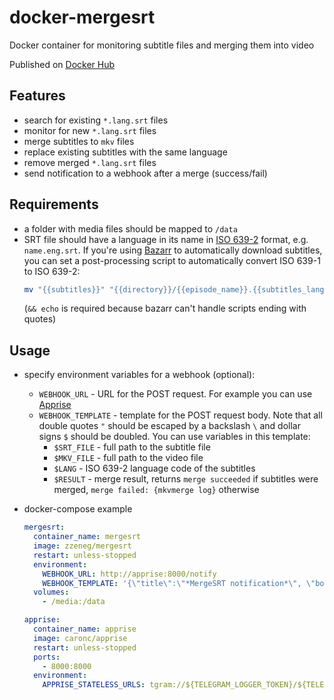 # docker-mergesrt
Docker container for monitoring subtitle files and merging them into video

Published on [Docker Hub](https://hub.docker.com/r/zzeneg/mergesrt)

## Features
- search for existing `*.lang.srt` files
- monitor for new `*.lang.srt` files
- merge subtitles to `mkv` files
- replace existing subtitles with the same language
- remove merged `*.lang.srt` files
- send notification to a webhook after a merge (success/fail)

## Requirements
- a folder with media files should be mapped to `/data`
- SRT file should have a language in its name in [ISO 639-2](https://en.wikipedia.org/wiki/List_of_ISO_639-2_codes) format, e.g. `name.eng.srt`. If you're using [Bazarr](https://www.bazarr.media/) to automatically download subtitles, you can set a post-processing script to automatically convert ISO 639-1 to ISO 639-2:
  ```bash
  mv "{{subtitles}}" "{{directory}}/{{episode_name}}.{{subtitles_language_code3}}.srt" && echo
  ```
  (`&& echo` is required because bazarr can't handle scripts ending with quotes)


## Usage
- specify environment variables for a webhook (optional):
  - `WEBHOOK_URL` - URL for the POST request. For example you can use [Apprise](https://github.com/caronc/apprise)
  - `WEBHOOK_TEMPLATE` - template for the POST request body. Note that all double quotes `"` should be escaped by a backslash `\` and dollar signs `$` should be doubled. You can use variables in this template:
    - `$SRT_FILE` - full path to the subtitle file
    - `$MKV_FILE` - full path to the video file
    - `$LANG` - ISO 639-2 language code of the subtitles 
    - `$RESULT` - merge result, returns `merge succeeded` if subtitles were merged, `merge failed: {mkvmerge log}` otherwise

- docker-compose example
  ```yaml
  mergesrt:
    container_name: mergesrt
    image: zzeneg/mergesrt
    restart: unless-stopped
    environment:
      WEBHOOK_URL: http://apprise:8000/notify
      WEBHOOK_TEMPLATE: '{\"title\":\"*MergeSRT notification*\", \"body\":\""$$SRT_FILE: $$RESULT"\"}'
    volumes:
      - /media:/data

  apprise:
    container_name: apprise
    image: caronc/apprise
    restart: unless-stopped
    ports:
      - 8000:8000
    environment:
      APPRISE_STATELESS_URLS: tgram://${TELEGRAM_LOGGER_TOKEN}/${TELEGRAM_LOGGER_CHATID}?format=markdown
  ```
